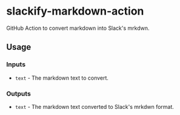 # slackify-markdown-action
GitHub Action to convert markdown into Slack's mrkdwn.

## Usage

### Inputs

* `text` - The markdown text to convert.

### Outputs

* `text` - The markdown text converted to Slack's mrkdwn format.
